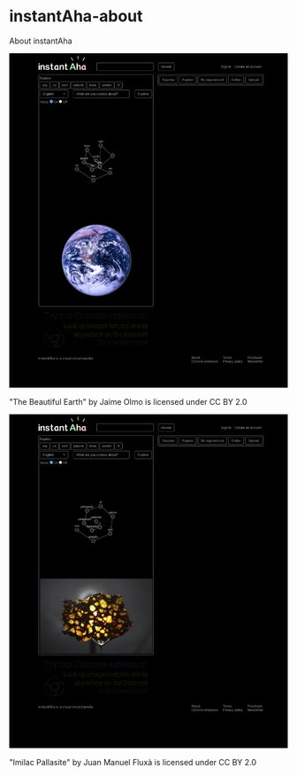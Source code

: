 # instantAha-about
About instantAha

![](https://github.com/ffmaer/instantAha-about/raw/master/images/screencapture-localhost-8124-explore-2020-11-13-09_28_06.png)

"The Beautiful Earth" by Jaime Olmo is licensed under CC BY 2.0

![](https://github.com/ffmaer/instantAha-about/raw/master/images/screencapture-localhost-8124-explore-2020-11-13-09_28_32.png)

"Imilac Pallasite" by Juan Manuel Fluxà is licensed under CC BY 2.0
